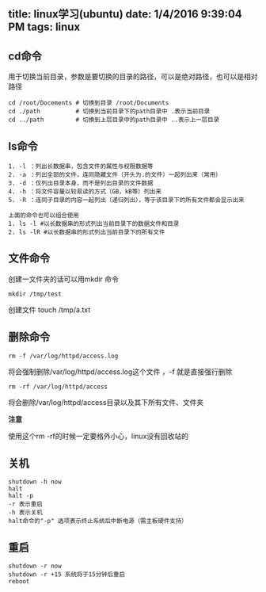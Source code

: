 title: linux学习(ubuntu)
date: 1/4/2016 9:39:04 PM 
tags: linux
---
## cd命令 ##
用于切换当前目录，参数是要切换的目录的路径，可以是绝对路径，也可以是相对路径

    cd /root/Docements # 切换到目录 /root/Documents
    cd ./path          # 切换到当前目录下的path目录中 .表示当前目录
    cd ../path         # 切换到上层目录中的path目录中 ..表示上一层目录

## ls命令 ##

    
    1. -l ：列出长数据串，包含文件的属性与权限数据等 
    2. -a ：列出全部的文件，连同隐藏文件（开头为.的文件）一起列出来（常用）
    3. -d ：仅列出目录本身，而不是列出目录的文件数据 
    4. -h ：将文件容量以较易读的方式（GB，kB等）列出来
    5. -R ：连同子目录的内容一起列出（递归列出），等于该目录下的所有文件都会显示出来  
    
    上面的命令也可以组合使用
    1. ls -l #以长数据串的形式列出当前目录下的数据文件和目录 
    2. ls -lR #以长数据串的形式列出当前目录下的所有文件  

## 文件命令 ##

 创建一文件夹的话可以用mkdir 命令

	mkdir /tmp/test

创建文件
	touch /tmp/a.txt
 
## 删除命令 ##

	rm -f /var/log/httpd/access.log
 将会强制删除/var/log/httpd/access.log这个文件 ，-f 就是直接强行删除

	rm -rf /var/log/httpd/access
 将会删除/var/log/httpd/access目录以及其下所有文件、文件夹

 **注意**

 使用这个rm -rf的时候一定要格外小心，linux没有回收站的 

## 关机 ##

    shutdown -h now 
    halt 
    halt -p
	-r 表示重启
	-h 表示关机
	halt命令的"-p" 选项表示终止系统后中断电源（需主板硬件支持）

## 重启 ##

    shutdown -r now 
    shutdown -r +15 系统将于15分钟后重启
	reboot